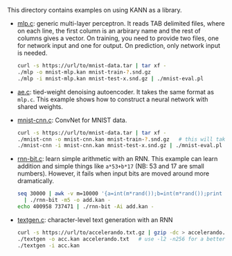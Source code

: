 This directory contains examples on using KANN as a library.

* [mlp.c](mlp.c): generic multi-layer perceptron. It reads TAB delimited files,
  where on each line, the first column is an arbirary name and the rest of
  columns gives a vector. On training, you need to provide two files, one for
  network input and one for output. On prediction, only network input is needed.
  ```sh
  curl -s https://url/to/mnist-data.tar | tar xf -
  ./mlp -o mnist-mlp.kan mnist-train-?.snd.gz
  ./mlp -i mnist-mlp.kan mnist-test-x.snd.gz | ./mnist-eval.pl
  ```

* [ae.c](ae.c): tied-weight denoising autoencoder. It takes the same format as
  `mlp.c`. This example shows how to construct a neural network with shared
  weights.

* [mnist-cnn.c](mnist-cnn.c): ConvNet for MNIST data.
  ```sh
  curl -s https://url/to/mnist-data.tar | tar xf -
  ./mnist-cnn -o mnist-cnn.kan mnist-train-?.snd.gz   # this will take a while
  ./mnist-cnn -i mnist-cnn.kan mnist-test-x.snd.gz | ./mnist-eval.pl
  ```

* [rnn-bit.c](rnn-bit.c): learn simple arithmetic with an RNN. This example can
  learn addition and simple things like `a*53+b*17` (NB: 53 and 17 are small
  numbers). However, it fails when input bits are moved around more
  dramatically.
  ```sh
  seq 30000 | awk -v m=10000 '{a=int(m*rand());b=int(m*rand());print a,b,a+b}' \
    | ./rnn-bit -m5 -o add.kan -
  echo 400958 737471 | ./rnn-bit -Ai add.kan -
  ```

* [textgen.c](textgen.c): character-level text generation with an RNN
  ```sh
  curl -s https://url/to/accelerando.txt.gz | gzip -dc > accelerando.txt
  ./textgen -o acc.kan accelerando.txt   # use -l2 -n256 for a better but slower model
  ./textgen -i acc.kan
  ```
